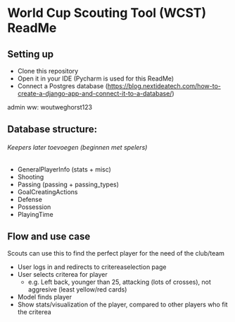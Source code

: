 # World Cup Scouting Tool (WCST) ReadMe

## Setting up
- Clone this repository
- Open it in your IDE (Pycharm is used for this ReadMe)
- Connect a Postgres database (https://blog.nextideatech.com/how-to-create-a-django-app-and-connect-it-to-a-database/)


 
admin
ww: woutweghorst123


## Database structure:
###### Keepers later toevoegen (beginnen met spelers)

- GeneralPlayerInfo (stats + misc)
- Shooting
- Passing (passing + passing_types)
- GoalCreatingActions
- Defense
- Possession
- PlayingTime

## Flow and use case
Scouts can use this to find the perfect player for the need of the club/team
- User logs in and redirects to critereaselection page
- User selects criterea for player
  - e.g. Left back, younger than 25, attacking (lots of crosses), not aggresive (least yellow/red cards)
- Model finds player
- Show stats/visualization of the player, compared to other players who fit the criterea
